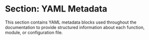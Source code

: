 # Section: YAML Metadata

This section contains YAML metadata blocks used throughout the documentation to provide structured information about each function, module, or configuration file.
